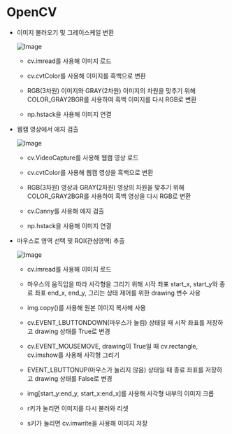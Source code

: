 # OpenCV

+ 이미지 불러오기 및 그레이스케일 변환

   ![Image](https://github.com/user-attachments/assets/f77f1017-dd15-4a5d-8c30-2c483d1826ec)

  + cv.imread를 사용해 이미지 로드
 
  + cv.cvtColor를 사용해 이미지를 흑백으로 변환
  
  + RGB(3차원) 이미지와 GRAY(2차원) 이미지의 차원을 맞추기 위해 COLOR_GRAY2BGR를 사용하여 흑백 이미지를 다시 RGB로 변환
 
  + np.hstack을 사용해 이미지 연결

+ 웹캠 영상에서 에지 검출

   ![Image](https://github.com/user-attachments/assets/de145712-4c4c-47b3-9356-97e5dc60fd7a)

  + cv.VideoCapture를 사용해 웹캠 영상 로드
 
  + cv.cvtColor를 사용해 웹캠 영상을 흑백으로 변환
  
  + RGB(3차원) 영상과 GRAY(2차원) 영상의 차원을 맞추기 위해 COLOR_GRAY2BGR를 사용하여 흑백 영상을 다시 RGB로 변환
 
  + cv.Canny를 사용해 에지 검출
 
  + np.hstack을 사용해 이미지 연결

+ 마우스로 영역 선택 및 ROI(관심영역) 추출

   ![Image](https://github.com/user-attachments/assets/f57b6eb5-81a0-4c77-9350-f202bc18e24d)   

  + cv.imread를 사용해 이미지 로드
 
  + 마우스의 움직임을 따라 사각형을 그리기 위해 시작 좌표 start_x, start_y와 종료 좌표 end_x, end_y, 그리는 상태 제어를 위한 drawing 변수 사용
 
  + img.copy()를 사용해 원본 이미지 복사해 사용
 
  + cv.EVENT_LBUTTONDOWN(마우스가 눌림) 상태일 때 시작 좌표를 저장하고 drawing 상태를 True로 변경
 
  + cv.EVENT_MOUSEMOVE, drawing이 True일 때 cv.rectangle, cv.imshow를 사용해 사각형 그리기
 
  + EVENT_LBUTTONUP(마우스가 눌리지 않음) 상태일 때 종료 좌표를 저장하고 drawing 상태를 False로 변경
 
  + img[start_y:end_y, start_x:end_x]를 사용해 사각형 내부의 이미지 크롭
 
  + r키가 눌리면 이미지를 다시 불러와 리셋
 
  + s키가 눌리면 cv.imwrite을 사용해 이미지 저장
